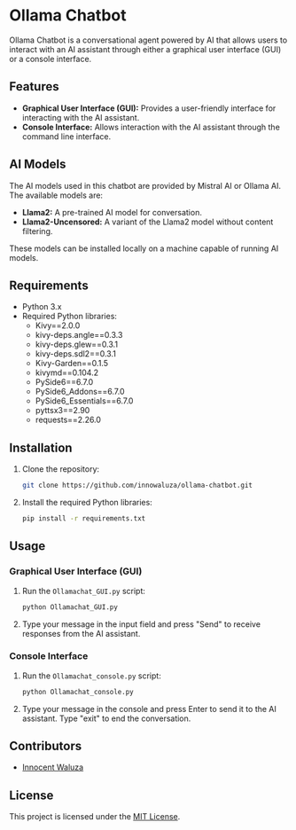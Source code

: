 # Ollama Chatbot

Ollama Chatbot is a conversational agent powered by AI that allows users to interact with an AI assistant through either a graphical user interface (GUI) or a console interface.

## Features

- **Graphical User Interface (GUI):** Provides a user-friendly interface for interacting with the AI assistant.
- **Console Interface:** Allows interaction with the AI assistant through the command line interface.

## AI Models

The AI models used in this chatbot are provided by Mistral AI or Ollama AI. The available models are:

- **Llama2:** A pre-trained AI model for conversation.
- **Llama2-Uncensored:** A variant of the Llama2 model without content filtering.

These models can be installed locally on a machine capable of running AI models.

## Requirements

- Python 3.x
- Required Python libraries:
  - Kivy==2.0.0
  - kivy-deps.angle==0.3.3
  - kivy-deps.glew==0.3.1
  - kivy-deps.sdl2==0.3.1
  - Kivy-Garden==0.1.5
  - kivymd==0.104.2
  - PySide6==6.7.0
  - PySide6_Addons==6.7.0
  - PySide6_Essentials==6.7.0
  - pyttsx3==2.90
  - requests==2.26.0

## Installation

1. Clone the repository:

    ```bash
    git clone https://github.com/innowaluza/ollama-chatbot.git
    ```

2. Install the required Python libraries:

    ```bash
    pip install -r requirements.txt
    ```

## Usage

### Graphical User Interface (GUI)

1. Run the `Ollamachat_GUI.py` script:

    ```bash
    python Ollamachat_GUI.py
    ```

2. Type your message in the input field and press "Send" to receive responses from the AI assistant.

### Console Interface

1. Run the `Ollamachat_console.py` script:

    ```bash
    python Ollamachat_console.py
    ```

2. Type your message in the console and press Enter to send it to the AI assistant. Type "exit" to end the conversation.

## Contributors

- [Innocent Waluza](https://github.com/inno-waluza)

## License

This project is licensed under the [MIT License](LICENSE).
